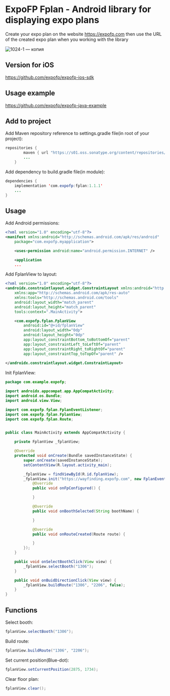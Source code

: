 # ExpoFP Fplan - Android library for displaying expo plans

Create your expo plan on the website https://expofp.com then use the URL of the created expo plan when you working with the library

![1024-1 — копия](https://user-images.githubusercontent.com/60826376/146822762-66188b40-54f4-49dd-9479-9166d8aec672.jpeg)

## Version for iOS

https://github.com/expofp/expofp-ios-sdk

## Usage example

https://github.com/expofp/expofp-java-example

## Add to project

Add Maven repository reference to settings.gradle file(in root of your project):

```java
repositories {
        maven { url "https://s01.oss.sonatype.org/content/repositories/releases" }
        ...
    }
```

Add dependency to build.gradle file(in module):

```java
dependencies {
    implementation 'com.expofp:fplan:1.1.1'
    ... 
}
```

## Usage

Add Android permissions:

```xml
<?xml version="1.0" encoding="utf-8"?>
<manifest xmlns:android="http://schemas.android.com/apk/res/android"
    package="com.expofp.myapplication">

    <uses-permission android:name="android.permission.INTERNET" />

    <application
    ...
```

Add FplanView to layout:

```xml
<?xml version="1.0" encoding="utf-8"?>
<androidx.constraintlayout.widget.ConstraintLayout xmlns:android="http://schemas.android.com/apk/res/android"
    xmlns:app="http://schemas.android.com/apk/res-auto"
    xmlns:tools="http://schemas.android.com/tools"
    android:layout_width="match_parent"
    android:layout_height="match_parent"
    tools:context=".MainActivity">

    <com.expofp.fplan.FplanView
        android:id="@+id/fplanView"
        android:layout_width="0dp"
        android:layout_height="0dp"
        app:layout_constraintBottom_toBottomOf="parent"
        app:layout_constraintLeft_toLeftOf="parent"
        app:layout_constraintRight_toRightOf="parent"
        app:layout_constraintTop_toTopOf="parent" />
  
</androidx.constraintlayout.widget.ConstraintLayout>
```

Init FplanView:

```java
package com.example.expofp;

import androidx.appcompat.app.AppCompatActivity;
import android.os.Bundle;
import android.view.View;

import com.expofp.fplan.FplanEventListener;
import com.expofp.fplan.FplanView;
import com.expofp.fplan.Route;


public class MainActivity extends AppCompatActivity {

    private FplanView _fplanView;

    @Override
    protected void onCreate(Bundle savedInstanceState) {
        super.onCreate(savedInstanceState);
        setContentView(R.layout.activity_main);

        _fplanView = findViewById(R.id.fplanView);
        _fplanView.init("https://wayfinding.expofp.com", new FplanEventListener() {
            @Override
            public void onFpConfigured() {

            }

            @Override
            public void onBoothSelected(String boothName) {

            }

            @Override
            public void onRouteCreated(Route route) {

            }
        });
    }

    public void onSelectBoothClick(View view) {
        _fplanView.selectBooth("1306");
    }

    public void onBuidDirectionClick(View view) {
        _fplanView.buildRoute("1306", "2206", false);
    }
}
```

## Functions

Select booth:

```java
fplanView.selectBooth("1306");
```

Build route:

```java
fplanView.buildRoute("1306", "2206");
```

Set current position(Blue-dot):

```java
fplanView.setCurrentPosition(2875, 1734);
```

Clear floor plan:

```java
fplanView.clear();
```
